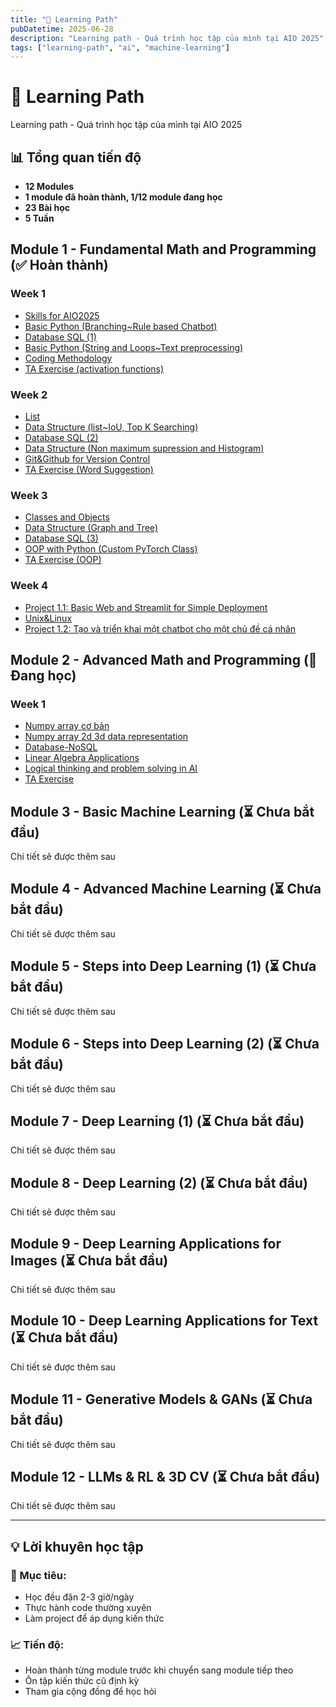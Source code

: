 ```yaml
---
title: "🚀 Learning Path"
pubDatetime: 2025-06-28
description: "Learning path - Quá trình học tập của mình tại AIO 2025"
tags: ["learning-path", "ai", "machine-learning"]
---
```


# 🚀 Learning Path

Learning path - Quá trình học tập của mình tại AIO 2025

## 📊 Tổng quan tiến độ
- **12 Modules**
- **1 module đã hoàn thành, 1/12 module đang học**
- **23 Bài học**
- **5 Tuần**

## Module 1 - Fundamental Math and Programming (✅ Hoàn thành)
### Week 1
- [Skills for AIO2025](/posts/w1-skills-aio2025)
- [Basic Python (Branching~Rule based Chatbot)](/posts/w1-basic-python-branching)
- [Database SQL (1)](/posts/w1-database-sql-1)
- [Basic Python (String and Loops~Text preprocessing)](/posts/w1-basic-python-loops)
- [Coding Methodology](/posts/w1-coding-methodology)
- [TA Exercise (activation functions)](/posts/w1-ta-exercise-activation)

### Week 2
- [List](/posts/w2-list)
- [Data Structure (list~IoU, Top K Searching)](/posts/w2-list-advanced)
- [Database SQL (2)](/posts/w2-database-sql-2)
- [Data Structure (Non maximum supression and Histogram)](/posts/w2-datastructure)
- [Git&Github for Version Control](/posts/w2-git-github)
- [TA Exercise (Word Suggestion)](/posts/w2-exercise)

### Week 3
- [Classes and Objects](/posts/w3-classes-objects)
- [Data Structure (Graph and Tree)](/posts/w3-data-structure-graph)
- [Database SQL (3)](/posts/w3-database-sql-3)
- [OOP with Python (Custom PyTorch Class)](/posts/w3-oop-pytorch)
- [TA Exercise (OOP)](/posts/w3-ta-exercise-oop)

### Week 4
- [Project 1.1: Basic Web and Streamlit for Simple Deployment](/posts/w4-project-1-1)
- [Unix&Linux](/posts/w4-unix-linux)
- [Project 1.2: Tạo và triển khai một chatbot cho một chủ đề cá nhân](/posts/w4-project-1-2)

## Module 2 - Advanced Math and Programming (🔄 Đang học)
### Week 1
- [Numpy array cơ bản](/posts/m2-w1-numpyarray)
- [Numpy array 2d 3d data representation](/posts/m2-w2-numpy)
- [Database-NoSQL](/posts/m2-w1-nosql-mongodb)
- [Linear Algebra Applications](/posts/m2-w1-linear-algrebra)
- [Logical thinking and problem solving in AI](/posts/m2-w1-logicalthinking)
- [TA Exercise](/posts/m2-w2-exercise)

## Module 3 - Basic Machine Learning (⏳ Chưa bắt đầu)
Chi tiết sẽ được thêm sau

## Module 4 - Advanced Machine Learning (⏳ Chưa bắt đầu)
Chi tiết sẽ được thêm sau

## Module 5 - Steps into Deep Learning (1) (⏳ Chưa bắt đầu)
Chi tiết sẽ được thêm sau

## Module 6 - Steps into Deep Learning (2) (⏳ Chưa bắt đầu)
Chi tiết sẽ được thêm sau

## Module 7 - Deep Learning (1) (⏳ Chưa bắt đầu)
Chi tiết sẽ được thêm sau

## Module 8 - Deep Learning (2) (⏳ Chưa bắt đầu)
Chi tiết sẽ được thêm sau

## Module 9 - Deep Learning Applications for Images (⏳ Chưa bắt đầu)
Chi tiết sẽ được thêm sau

## Module 10 - Deep Learning Applications for Text (⏳ Chưa bắt đầu)
Chi tiết sẽ được thêm sau

## Module 11 - Generative Models & GANs (⏳ Chưa bắt đầu)
Chi tiết sẽ được thêm sau

## Module 12 - LLMs & RL & 3D CV (⏳ Chưa bắt đầu)
Chi tiết sẽ được thêm sau

---

## 💡 Lời khuyên học tập

### 🎯 Mục tiêu:
- Học đều đặn 2-3 giờ/ngày
- Thực hành code thường xuyên
- Làm project để áp dụng kiến thức

### 📈 Tiến độ:
- Hoàn thành từng module trước khi chuyển sang module tiếp theo
- Ôn tập kiến thức cũ định kỳ
- Tham gia cộng đồng để học hỏi 